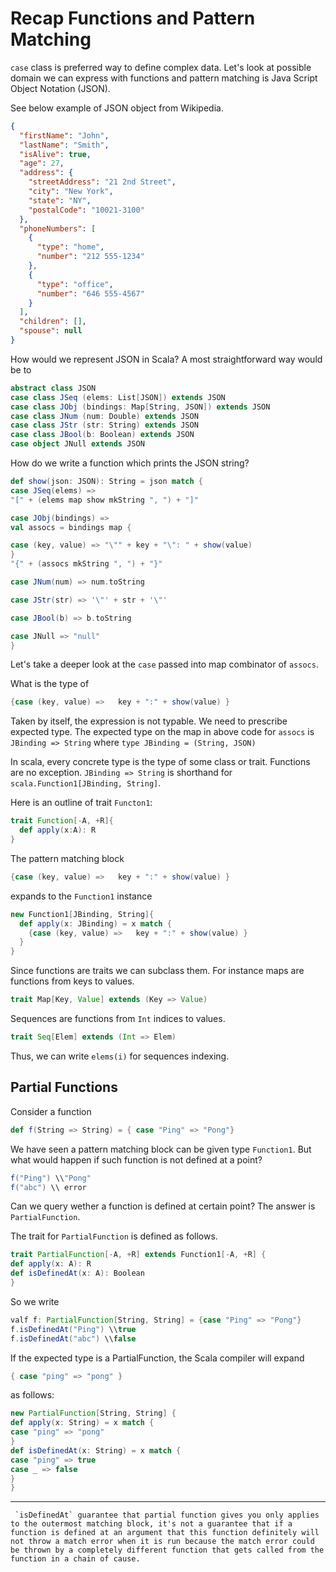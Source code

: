 # Recap Functions and Pattern Matching

`case` class is preferred way to define complex data. Let's look at possible domain we can express with functions and pattern matching is Java Script Object Notation (JSON).

See below example of JSON object from Wikipedia.

```json
{
  "firstName": "John",
  "lastName": "Smith",
  "isAlive": true,
  "age": 27,
  "address": {
    "streetAddress": "21 2nd Street",
    "city": "New York",
    "state": "NY",
    "postalCode": "10021-3100"
  },
  "phoneNumbers": [
    {
      "type": "home",
      "number": "212 555-1234"
    },
    {
      "type": "office",
      "number": "646 555-4567"
    }
  ],
  "children": [],
  "spouse": null
}
```

How would we represent JSON in Scala? A most straightforward way would be to

```scala
abstract class JSON
case class JSeq (elems: List[JSON]) extends JSON
case class JObj (bindings: Map[String, JSON]) extends JSON
case class JNum (num: Double) extends JSON
case class JStr (str: String) extends JSON
case class JBool(b: Boolean) extends JSON
case object JNull extends JSON
```

How do we write a function which prints the JSON string?

```scala
def show(json: JSON): String = json match {
case JSeq(elems) =>
"[" + (elems map show mkString ", ") + "]"

case JObj(bindings) =>
val assocs = bindings map {

case (key, value) => "\"" + key + "\": " + show(value)
}
"{" + (assocs mkString ", ") + "}"

case JNum(num) => num.toString

case JStr(str) => '\"' + str + '\"'

case JBool(b) => b.toString

case JNull => "null"
}
```

Let's take a deeper look at the `case` passed into map combinator of `assocs`. 

What is the type of 

```scala
{case (key, value) =>   key + ":" + show(value) }
```
Taken by itself, the expression is not typable. We need to prescribe expected type. The expected type on the map in above code for `assocs` is `JBinding => String` where `type JBinding = (String, JSON)`

In scala, every concrete type is the type of some class or trait. Functions are no exception.
`JBinding => String` is shorthand for `scala.Function1[JBinding, String]`.

Here is an outline of trait `Functon1`:

```scala
trait Function[-A, +R]{
  def apply(x:A): R
}
```

The pattern matching block 
```scala
{case (key, value) =>   key + ":" + show(value) }
```
expands to the `Function1` instance

```scala
new Function1[JBinding, String]{
  def apply(x: JBinding) = x match {
    {case (key, value) =>   key + ":" + show(value) }
  }
}
```

Since functions are traits we can subclass them.
For instance maps are functions from keys to values.

```scala
trait Map[Key, Value] extends (Key => Value)
```

Sequences are functions from `Int` indices to values.

```scala
trait Seq[Elem] extends (Int => Elem)
```

Thus, we can write `elems(i)` for sequences indexing.

## Partial Functions

Consider a function 
```scala
def f(String => String) = { case "Ping" => "Pong"}
```

We have seen a pattern matching block can be given type `Function1`. But what would happen if such function is not defined at a point?

```scala
f("Ping") \\"Pong"
f("abc") \\ error
```

Can we query wether a function is defined at certain point? The answer is `PartialFunction`.

The trait for `PartialFunction` is defined as follows.
```scala
trait PartialFunction[-A, +R] extends Function1[-A, +R] {
def apply(x: A): R
def isDefinedAt(x: A): Boolean
}
```

So we write 

```scala
valf f: PartialFunction[String, String] = {case "Ping" => "Pong"}
f.isDefinedAt("Ping") \\true
f.isDefinedAt("abc") \\false
```

If the expected type is a PartialFunction, the Scala compiler will expand
```scala
{ case "ping" => "pong" }
```
as follows:

```scala
new PartialFunction[String, String] {
def apply(x: String) = x match {
case "ping" => "pong"
}
def isDefinedAt(x: String) = x match {
case "ping" => true
case _ => false
}
}
```

-----------------------------------------------------------------------------------------------------------------

```{admonition} PartialFunctions  
 `isDefinedAt` guarantee that partial function gives you only applies to the outermost matching block, it's not a guarantee that if a function is defined at an argument that this function definitely will not throw a match error when it is run because the match error could be thrown by a completely different function that gets called from the function in a chain of cause.
````